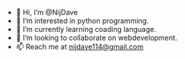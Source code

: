 - 👋 Hi, I’m @NijDave
- 👀 I’m interested in python programming.
- 🌱 I’m currently learning coading language.
- 💞️ I’m looking to collaborate on webdevelopment.
- 📫 Reach me at nijdave114@gmail.com 

<!---
NijDave/NijDave is a ✨ special ✨ repository because its `README.md` (this file) appears on your GitHub profile.
You can click the Preview link to take a look at your changes.
--->
